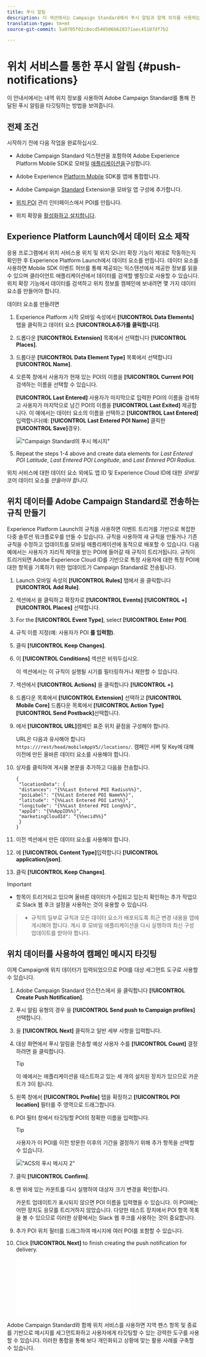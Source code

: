 ```yaml
---
title: 푸시 알림
description: 이 섹션에서는 Campaign Standard에서 푸시 알림과 함께 위치를 사용하는 방법에 대한 정보를 제공합니다.
translation-type: tm+mt
source-git-commit: 5a0705f02c8ecd540506b628371aec45107df7b2

---
```



# 위치 서비스를 통한 푸시 알림 {#push-notifications}

이 안내서에서는 내역 위치 정보를 사용하여 Adobe Campaign Standard를 통해 전달된 푸시 알림을 타깃팅하는 방법을 보여줍니다.

## 전제 조건

시작하기 전에 다음 작업을 완료하십시오.

* Adobe Campaign Standard 익스텐션을 포함하여 Adobe Experience Platform Mobile SDK로 모바일 [애플리케이션을](https://aep-sdks.gitbook.io/docs/using-mobile-extensions/adobe-campaign-standard)구성합니다.

* Adobe Experience [Platform Mobile](https://aep-sdks.gitbook.io/docs/getting-started/get-the-sdk) SDK를 앱에 통합합니다.
* Adobe Campaign [Standard](https://aep-sdks.gitbook.io/docs/using-mobile-extensions/adobe-campaign-standard) Extension을 모바일 앱 구성에 추가합니다.

* [위치 POI](/help/poi-mgmt-ui/create-a-poi-ui.md) 관리 인터페이스에서 POI를 만듭니다.

* 위치 확장을 [활성화하고 설치합니다](/help/places-ext-aep-sdks/places-extension/places-extension.md).


## Experience Platform Launch에서 데이터 요소 제작

응용 프로그램에서 위치 서비스용 위치 및 위치 모니터 확장 기능이 제대로 작동하는지 확인한 후 Experience Platform Launch에서 데이터 요소를 만듭니다. 데이터 요소를 사용하면 Mobile SDK 이벤트 허브를 통해 제공되는 익스텐션에서 제공한 정보를 읽을 수 있으며 클라이언트 애플리케이션에서 데이터를 검색할 별칭으로 사용할 수 있습니다. 위치 확장 기능에서 데이터를 검색하고 위치 정보를 캠페인에 보내려면 몇 가지 데이터 요소를 만들어야 합니다.

데이터 요소를 만들려면

1. Experience Platform 시작 모바일 속성에서 **[!UICONTROL Data Elements]** 탭을 클릭하고 데이터 요소 **[!UICONTROLA추가를 클릭합니다]**.
1. 드롭다운 **[!UICONTROL Extension]** 목록에서 선택합니다 **[!UICONTROL Places]**.
1. 드롭다운 **[!UICONTROL Data Element Type]** 목록에서 선택합니다 **[!UICONTROL Name]**.
1. 오른쪽 창에서 사용자가 현재 있는 POI의 이름을 **[!UICONTROL Current POI]** 검색하는 이름을 선택할 수 있습니다.

   **[!UICONTROL Last Entered]** 사용자가 마지막으로 입력한 POI의 이름을 검색하고 사용자가 마지막으로 남긴 POI의 이름을 **[!UICONTROL Last Exited]** 제공합니다. 이 예에서는 데이터 요소의 이름을 선택하고 **[!UICONTROL Last Entered]** 입력합니다(예: **[!UICONTROL Last Entered POI Name]** 클릭한 **[!UICONTROL Save]**&#x200B;경우).

   !["Campaign Standard의 푸시 메시지"](/help/assets/ACS_Push1.png)

1. Repeat the steps 1-4 above and create data elements for *Last Entered POI Latitude*, *Last Entered POI Longitude*, and *Last Entered POI Radius*.

위치 서비스에 대한 데이터 요소 외에도 앱 ID 및 Experience Cloud ID에 대한 *모바일* 코어 데이터 요소를 *만들어야 합니다*.

## 위치 데이터를 Adobe Campaign Standard로 전송하는 규칙 만들기

Experience Platform Launch의 규칙을 사용하면 이벤트 트리거를 기반으로 복잡한 다중 솔루션 워크플로우를 만들 수 있습니다. 규칙을 사용하여 새 규칙을 만들거나 기존 규칙을 수정하고 업데이트를 모바일 애플리케이션에 동적으로 배포할 수 있습니다. 다음 예에서는 사용자가 지리적 제약을 받는 POI에 들어갈 때 규칙이 트리거됩니다. 규칙이 트리거되면 Adobe Experience Cloud ID를 기반으로 특정 사용자에 대한 특정 POI에 대한 항목을 기록하기 위한 업데이트가 Campaign Standard로 전송됩니다.

1. Launch 모바일 속성의 **[!UICONTROL Rules]** 탭에서 을 클릭합니다 **[!UICONTROL Add Rule]**.
1. 섹션에서 을 클릭하고 확장자로 **[!UICONTROL Events]** **[!UICONTROL +]** **[!UICONTROL Places]** 선택합니다.
1. For the **[!UICONTROL Event Type]**, select **[!UICONTROL Enter POI]**.
1. 규칙 이름 지정(예: 사용자가 POI **를 입력함)**.
1. 클릭 **[!UICONTROL Keep Changes]**.
1. 이 **[!UICONTROL Conditions]** 섹션은 비워두십시오.

   이 섹션에서는 이 규칙이 실행될 시기를 필터링하거나 제한할 수 있습니다.

1. 섹션에서 **[!UICONTROL Actions]** 을 클릭합니다 **[!UICONTROL +]**.
1. 드롭다운 목록에서 **[!UICONTROL Extension]** 선택하고 **[!UICONTROL Mobile Core]** 드롭다운 목록에서 **[!UICONTROL Action Type]** **[!UICONTROL Send Postback]**&#x200B;선택합니다.
1. 에서 **[!UICONTROL URL]**&#x200B;캠페인 표준 위치 끝점을 구성해야 합니다.

   URL은 다음과 유사해야 합니다 `https:///rest/head/mobileAppV5//locations/`.
캠페인 서버 및 Key에 대해 이전에 만든 올바른 데이터 요소를 사용해야 합니다.

1. 상자를 클릭하여 게시물 본문을 추가하고 다음을 전송합니다.

   ```
   {
    "locationData": {
    "distances": "{%%Last Entered POI Radius%%}",
    "poiLabel": "{%%Last Entered POI Name%%}",
    "latitude": "{%%Last Entered POI Lat%%}",
    "longitude": "{%%Last Entered POI Long%%}",
    "appId": "{%%AppID%%}",
    "marketingCloudId": “{%%ecid%%}”
    }
   }
   ```

1. 이전 섹션에서 만든 데이터 요소를 사용해야 합니다.
1. 에 **[!UICONTROL Content Type]**&#x200B;입력합니다 **[!UICONTROL application/json]**.
1. 클릭 **[!UICONTROL Keep Changes]**.

>[!IMPORTANT]
>
>* 항목이 트리거되고 있으며 올바른 데이터가 수집되고 있는지 확인하는 추가 작업으로 Slack 웹 후크 설정을 사용하는 것이 유용할 수 있습니다.


>* 규칙의 일부로 규칙과 모든 데이터 요소가 배포되도록 최근 변경 내용을 앱에 게시해야 합니다. 게시 후 모바일 애플리케이션을 다시 실행하여 최신 구성 업데이트를 받아야 합니다.


## 위치 데이터를 사용하여 캠페인 메시지 타깃팅

이제 Campaign에 위치 데이터가 입력되었으므로 POI를 대상 세그먼트 도구로 사용할 수 있습니다.

1. Adobe Campaign Standard 인스턴스에서 을 클릭합니다 **[!UICONTROL Create Push Notification]**.
1. 푸시 알림 유형의 경우 을 **[!UICONTROL Send push to Campaign profiles]**&#x200B;선택합니다.
1. 을 **[!UICONTROL Next]** 클릭하고 일반 세부 사항을 입력합니다.
1. 대상 화면에서 푸시 알림을 전송할 예상 사용자 수를 **[!UICONTROL Count]** 결정하려면 을 클릭합니다.

   >[!TIP]
   >
   >이 예에서는 애플리케이션을 테스트하고 있는 세 개의 설치된 장치가 있으므로 카운트가 3이 됩니다.

1. 왼쪽 창에서 **[!UICONTROL Profile]** 탭을 확장하고 **[!UICONTROL POI location]** 필터를 주 영역으로 드래그합니다.
1. POI 필터 창에서 타깃팅할 POI의 정확한 이름을 입력합니다.

   >[!TIP]
   >
   >사용자가 이 POI를 이전 방문한 이후의 기간을 결정하기 위해 추가 항목을 선택할 수 있습니다.

   !["ACS의 푸시 메시지 2"](/help/assets/ACS_push2.png)

1. 클릭 **[!UICONTROL Confirm]**.
1. 맨 위에 있는 카운트를 다시 실행하여 대상자 크기 변경을 확인합니다.

   카운트 업데이트가 표시되지 않으면 POI 이름을 입력했을 수 있습니다. 이 POI에는 어떤 장치도 응모를 트리거하지 않았습니다. 다양한 테스트 장치에서 POI 항목 목록을 볼 수 있으므로 이러한 상황에서는 Slack 웹 후크를 사용하는 것이 중요합니다.
1. 추가 POI 위치 필터를 드래그하여 메시지에 여러 POI를 포함할 수 있습니다.
1. Click **[!UICONTROL Next]** to finish creating the push notification for delivery.

   !["ACS의 푸시 메시지 3"](/help/assets/ACS_push3.html)

Adobe Campaign Standard와 함께 위치 서비스를 사용하면 지역 펜스 항목 및 종료를 기반으로 메시지를 세그먼트화하고 사용자에게 타깃팅할 수 있는 강력한 도구를 사용할 수 있습니다. 이러한 통합을 통해 보다 개인화되고 상황에 맞는 활용 사례를 구축할 수 있습니다.